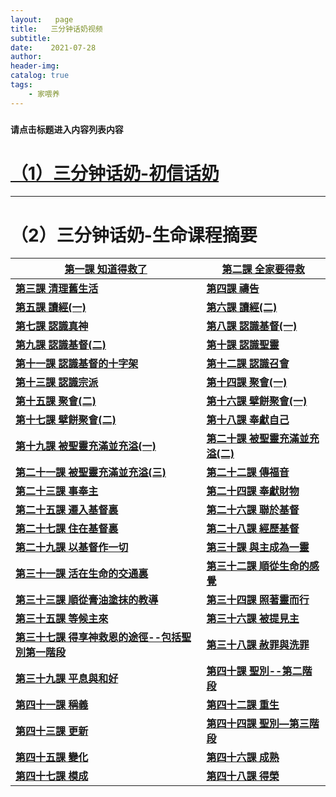 ```yaml
---
layout:   page
title:   三分钟话奶视频
subtitle:  
date:    2021-07-28
author:   
header-img: 
catalog: true
tags:
    - 家喂养
---
```


### `请点击标题进入内容列表内容`

# [（1）三分钟话奶-初信话奶](https://www.notion.so/7aac7a3406154e008dbaa0f98f7a3192)

---

# （2）三分钟话奶-生命课程摘要

| [**第一課 知道得救了**](notion://www.notion.so/1-e638f5e902a649f6af017644ae286005) | [**第二課 全家要得救**](notion://www.notion.so/2-10854d47a2bb40bf97d444ef60fafd70) |
| ------------------------------------------------------------ | ------------------------------------------------------------ |
| [**第三課 清理舊生活**](notion://www.notion.so/3-a796aad16dbc4fcdbf53395603c0c6c6) | [**第四課 禱告**](notion://www.notion.so/4-5cf2041a72dc4040ad9d026d1ff6f55d) |
| [**第五課 讀經(一)**](notion://www.notion.so/5-ce3964863ef94e5cb96887458399bded) | [**第六課 讀經(二)**](notion://www.notion.so/6-f782c22fdc78497bafd1678e339b6b23) |
| [**第七課 認識真神**](notion://www.notion.so/7-dc3535b88af64d5fb36cbff89b1afb90) | [**第八課 認識基督(一)**](notion://www.notion.so/8-7cf642f7a2a54d9c84f5d9f4f1706ac8) |
| [**第九課 認識基督(二)**](notion://www.notion.so/9-7690ef729d3a4e44ab9eada1d771f5c9) | [**第十課 認識聖靈**](notion://www.notion.so/10-41038903f32d462484beea0e825d259d) |
| [**第十一課 認識基督的十字架**](notion://www.notion.so/11-157355e62b2a4f4e982d0e0eeb362c62) | [**第十二課 認識召會**](notion://www.notion.so/12-b0c3aaba6c5f4bd68679046f31ccbecd) |
| [**第十三課 認識宗派**](notion://www.notion.so/13-cda2f5c9ab2e48e585cce7a6f6a98321) | [**第十四課 聚會(一)**](notion://www.notion.so/14-7ae72982507945d287147bcff0efed4f) |
| [**第十五課 聚會(二)**](notion://www.notion.so/15-7e65ebf2c5cc494c923f7c384d48086f) | [**第十六課 擘餅聚會(一)**](notion://www.notion.so/16-5c7c3ae07b4c49ee818be5a25429c01b) |
| [**第十七課 擘餅聚會(二)**](notion://www.notion.so/17-9bcaa35a3ce7473cacc072c3b31ef97d) | [**第十八課 奉獻自己**](notion://www.notion.so/18-5f2354b6a6dd46bfa30ef6bf3bfb420f) |
| [**第十九課 被聖靈充滿並充溢(一)**](notion://www.notion.so/19-f27b7dfc3e7346bcb6f88ab803fdddf7) | [**第二十課 被聖靈充滿並充溢(二)**](notion://www.notion.so/20-340197228e3c4af185f9dd514a24f142) |
| [**第二十一課 被聖靈充滿並充溢(三)**](notion://www.notion.so/21-ca5da417c1ae4b6d91af976871cc919b) | [**第二十二課 傳福音**](notion://www.notion.so/22-243facef19f34b00a78a55e8cda28303) |
| [**第二十三課 事奉主**](notion://www.notion.so/23-4012d8a2f03f43fb89a1afc76ce95a4d) | [**第二十四課 奉獻財物**](notion://www.notion.so/24-db0cebf72d18470a84b3b467ffd39fff) |
| [**第二十五課 遷入基督裏**](notion://www.notion.so/25-756b321ea9754d8db223ac7518e587c1) | [**第二十六課 聯於基督**](notion://www.notion.so/26-bf464e5ff2124bed8927381462410407) |
| [**第二十七課 住在基督裏**](notion://www.notion.so/27-db995ef4ba054c1686e262ac854a1954) | [**第二十八課 經歷基督**](notion://www.notion.so/28-9d9fca152d4e4893825cb3df35fac22e) |
| [**第二十九課 以基督作一切**](notion://www.notion.so/29-484293bdaa6b4935b6e02faebb67319b) | [**第三十課 與主成為一靈**](notion://www.notion.so/30-c8e144668856420e8dfaea9b5abeeefd) |
| [**第三十一課 活在生命的交通裏**](notion://www.notion.so/31-2090f3437f0d484b9c048aefc273f03f) | [**第三十二課 順從生命的感覺**](notion://www.notion.so/32-90fc735c2393436eb864c485aab3892a) |
| [**第三十三課 順從膏油塗抹的教導**](notion://www.notion.so/33-3b3c7ec19ee64486854768a521cdb758) | [**第三十四課 照著靈而行**](notion://www.notion.so/34-2fc700f70b23416699ead3ec58934a02) |
| [**第三十五課 等候主來**](notion://www.notion.so/35-9c28e3227177483090e36275db4ac2b4) | [**第三十六課 被提見主**](notion://www.notion.so/36-09c39aaf8ca44e459bd6f735f6bc009a) |
| [**第三十七課 得享神救恩的途徑--包括聖別第一階段**](notion://www.notion.so/37-752de11dc92b418c976ecc2c71dff496) | [**第三十八課 赦罪與洗罪**](notion://www.notion.so/38-393ef638c78e40b78e30691313340f14) |
| [**第三十九課 平息與和好**](notion://www.notion.so/39-95e2e2e4c4a342ef8964e9d67aca4f52) | [**第四十課 聖別--第二階段**](notion://www.notion.so/40-d651409d0c2c4891a11ca608c3ecf57f) |
| [**第四十一課 稱義**](notion://www.notion.so/41-5220836b34374b2380728b90a0302edf) | [**第四十二課 重生**](notion://www.notion.so/42-cf653b7cea134ff3a9ee6281e9e0bc26) |
| [**第四十三課 更新**](notion://www.notion.so/43-ffc74114515a4c38b9385bd75406bdc3) | [**第四十四課 聖別—第三階段**](notion://www.notion.so/44-5ee7500c036e4fdd9ca36596e87896a7) |
| [**第四十五課 變化**](notion://www.notion.so/45-00cbe5e11aaf4455ae87af0c263060ff) | [**第四十六課 成熟**](notion://www.notion.so/46-7a04da02d52d435183971cbc1316fc42) |
| [**第四十七課 模成**](notion://www.notion.so/47-fedff10b25604065b68f3dced973c05f) | [**第四十八課 得榮**](notion://www.notion.so/48-6e3749f3576d4d1b8db588c3ded92b61) |

